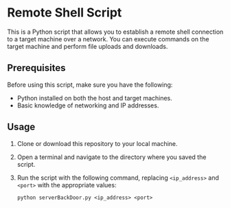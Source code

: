 # Remote Shell Script

This is a Python script that allows you to establish a remote shell connection to a target machine over a network. You can execute commands on the target machine and perform file uploads and downloads.

## Prerequisites

Before using this script, make sure you have the following:

- Python installed on both the host and target machines.
- Basic knowledge of networking and IP addresses.

## Usage

1. Clone or download this repository to your local machine.

2. Open a terminal and navigate to the directory where you saved the script.

3. Run the script with the following command, replacing `<ip_address>` and `<port>` with the appropriate values:
   
   ```shell
   python serverBackDoor.py <ip_address> <port>
